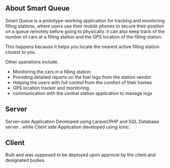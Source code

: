 
## About Smart Queue

Smart Queue is a prototype-working application  for tracking and monitoring filling stations, where users use their mobile phones to secure their position on a queue remotely before going to physically. it can also keep track of the number of cars at a filling station and the GPS location of the filling station. 

This happens because it helps you locate the nearest active filling station closest to you.

Other operations include.

- Monitoring the cars in a filling station
- Providing detailed reports on the fuel logs from the station vendor
- Helping the users with full control from the comfort of their homes
- GPS location tracker and monitoring.
- communication with the central station application to manage logs

## Server

Server-side Application Developed using Laravel/PHP and SQL Databaea server.. while Client side Application developed using Ionic.


## Client

Built and was supposed to be deployed upon approval by the client and designated bodies.
